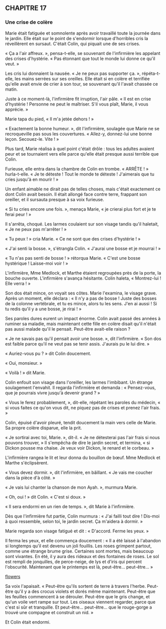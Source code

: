 ## CHAPITRE 17
### Une crise de colère
Marie était fatiguée et somnolente après avoir travaillé toute la journée dans le jardin. Elle était sur le point de s'endormir lorsque d'horribles cris la réveillèrent en sursaut. C'était Colin, qui piquait une de ses crises.

« Ça a l'air affreux. », pensa-t-elle, se souvenant de l'infirmière les appelant des crises d'hystérie. « Pas étonnant que tout le monde lui donne ce qu'il veut. »

Les cris lui donnaient la nausée. « Je ne peux pas supporter ça. », répéta-t-elle, les mains serrées sur ses oreilles. Elle était si en colère et terrifiée qu'elle avait envie de crier à son tour, se souvenant qu'il l'avait chassée ce matin.

Juste à ce moment-là, l'infirmière fit irruption, l'air pâle. « Il est en crise d'hystérie ! Personne ne peut le maîtriser. S'il vous plaît, Marie, il vous apprécie. »

Marie tapa du pied, « Il m'a jetée dehors ! »

« Exactement la bonne humeur. », dit l'infirmière, soulagée que Marie ne se recroqueville pas sous les couvertures. « Allez-y, donnez-lui une bonne leçon. Secouez-le. Vite ! »

Plus tard, Marie réalisa à quel point c'était drôle : tous les adultes avaient peur et se tournaient vers elle parce qu'elle était presque aussi terrible que Colin.

Furieuse, elle entra dans la chambre de Colin en trombe. « ARRÊTE ! » hurla-t-elle. « Je te déteste ! Tout le monde te déteste ! J'aimerais que tu cries jusqu'à en mourir ! »

Un enfant aimable ne dirait pas de telles choses, mais c'était exactement ce dont Colin avait besoin. Il était allongé face contre terre, frappant son oreiller, et il sursauta presque à sa voix furieuse.

« Si tu cries encore une fois. », menaça Marie, « je crierai plus fort et je te ferai peur ! »

Il s'arrêta, choqué. Les larmes coulaient sur son visage tandis qu'il haletait, « Je ne peux pas m'arrêter ! »

« Tu peux ! » cria Marie. « Ce ne sont que des crises d'hystérie ! »

« J'ai senti la bosse. », s'étrangla Colin. « J'aurai une bosse et je mourrai ! »

« Tu n'as pas senti de bosse ! » rétorqua Marie. « C'est une bosse hystérique ! Laisse-moi voir ! »

L'infirmière, Mme Medlock, et Marthe étaient regroupées près de la porte, la bouche ouverte. L'infirmière s'avança hésitante. Colin haleta, « Montrez-lui ! Elle verra ! »

Son dos était mince, on voyait ses côtes. Marie l'examina, le visage grave. Après un moment, elle déclara : « Il n'y a pas de bosse ! Juste des bosses de la colonne vertébrale, et tu es mince, alors tu les sens. J'en ai aussi ! Si tu redis qu'il y a une bosse, je rirai ! »

Ses paroles dures eurent un impact énorme. Colin avait passé des années à ruminer sa maladie, mais maintenant cette fille en colère disait qu'il n'était pas aussi malade qu'il le pensait. Peut-être avait-elle raison ?

« Je ne savais pas qu'il pensait avoir une bosse. », dit l'infirmière. « Son dos est faible parce qu'il ne veut pas se tenir assis. J'aurais pu le lui dire. »

« Auriez-vous pu ? » dit Colin doucement.

« Oui, monsieur. »

« Voilà ! » dit Marie.

Colin enfouit son visage dans l'oreiller, les larmes l'imbibant. Un étrange soulagement l'envahit. Il regarda l'infirmière et demanda : « Pensez-vous, que je pourrais vivre jusqu'à devenir grand ? »

« Vous le ferez probablement, », dit-elle, répétant les paroles du médecin, « si vous faites ce qu'on vous dit, ne piquez pas de crises et prenez l'air frais. »

Colin, épuisé d'avoir pleuré, tendit doucement la main vers celle de Marie. Sa propre colère disparue, elle la prit.

« Je sortirai avec toi, Marie. », dit-il. « Je ne détesterai pas l'air frais si nous pouvons trouver, » Il s'empêcha de dire le jardin secret, et termina, « si Dickon pousse ma chaise. Je veux voir Dickon, le renard et le corbeau. »

L'infirmière rangea le lit et leur donna du bouillon de bœuf. Mme Medlock et Marthe s'éclipsèrent.

« Vous devez dormir. », dit l'infirmière, en bâillant. « Je vais me coucher dans la pièce d'à côté. »

« Je vais lui chanter la chanson de mon Ayah. », murmura Marie.

« Oh, oui ! » dit Colin. « C'est si doux. »

« Il sera endormi en un rien de temps. », dit Marie à l'infirmière.

Dès que l'infirmière fut partie, Colin murmura : « J'ai failli tout dire ! Dis-moi à quoi ressemble, selon toi, le jardin secret. Ça m'aidera à dormir. »

Marie regarda son visage fatigué et dit : « D'accord. Ferme les yeux. »

Il ferma les yeux, et elle commença doucement : « Il a été laissé à l'abandon si longtemps qu'il est devenu un joli fouillis. Les roses grimpent partout, comme une étrange brume grise. Certaines sont mortes, mais beaucoup sont vivantes. En été, il y aura des rideaux et des fontaines de roses. Le sol est rempli de jonquilles, de perce-neige, de lys et d'iris qui percent l'obscurité. Maintenant que le printemps est là, peut-être... peut-être... »

[flowers](chapter_17.jpeg)

Sa voix l'apaisait. « Peut-être qu'ils sortent de terre à travers l'herbe. Peut-être qu'il y a des crocus violets et dorés même maintenant. Peut-être que les feuilles commencent à se dérouler. Peut-être que le gris change, et qu'un voile vert rampe sur tout. Les oiseaux viennent regarder, parce que c'est si sûr et tranquille. Et peut-être... peut-être... que le rouge-gorge a trouvé une compagne et construit un nid. »

Et Colin était endormi.
